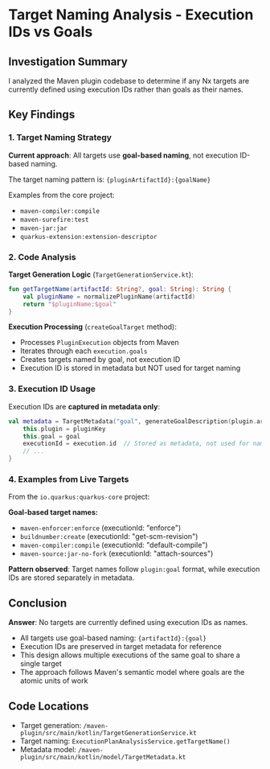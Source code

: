 # Target Naming Analysis - Execution IDs vs Goals

## Investigation Summary

I analyzed the Maven plugin codebase to determine if any Nx targets are currently defined using execution IDs rather than goals as their names.

## Key Findings

### 1. Target Naming Strategy
**Current approach**: All targets use **goal-based naming**, not execution ID-based naming.

The target naming pattern is: `{pluginArtifactId}:{goalName}`

Examples from the core project:
- `maven-compiler:compile`
- `maven-surefire:test`
- `maven-jar:jar`
- `quarkus-extension:extension-descriptor`

### 2. Code Analysis

**Target Generation Logic** (`TargetGenerationService.kt`):
```kotlin
fun getTargetName(artifactId: String?, goal: String): String {
    val pluginName = normalizePluginName(artifactId)
    return "$pluginName:$goal"
}
```

**Execution Processing** (`createGoalTarget` method):
- Processes `PluginExecution` objects from Maven
- Iterates through each `execution.goals` 
- Creates targets named by goal, not execution ID
- Execution ID is stored in metadata but NOT used for target naming

### 3. Execution ID Usage

Execution IDs are **captured in metadata only**:
```kotlin
val metadata = TargetMetadata("goal", generateGoalDescription(plugin.artifactId, goal)).apply {
    this.plugin = pluginKey
    this.goal = goal
    executionId = execution.id  // Stored as metadata, not used for naming
    // ...
}
```

### 4. Examples from Live Targets

From the `io.quarkus:quarkus-core` project:

**Goal-based target names:**
- `maven-enforcer:enforce` (executionId: "enforce")
- `buildnumber:create` (executionId: "get-scm-revision") 
- `maven-compiler:compile` (executionId: "default-compile")
- `maven-source:jar-no-fork` (executionId: "attach-sources")

**Pattern observed**: Target names follow `plugin:goal` format, while execution IDs are stored separately in metadata.

## Conclusion

**Answer**: No targets are currently defined using execution IDs as names.

- All targets use goal-based naming: `{artifactId}:{goal}`
- Execution IDs are preserved in target metadata for reference
- This design allows multiple executions of the same goal to share a single target
- The approach follows Maven's semantic model where goals are the atomic units of work

## Code Locations

- Target generation: `/maven-plugin/src/main/kotlin/TargetGenerationService.kt`
- Target naming: `ExecutionPlanAnalysisService.getTargetName()`
- Metadata model: `/maven-plugin/src/main/kotlin/model/TargetMetadata.kt`